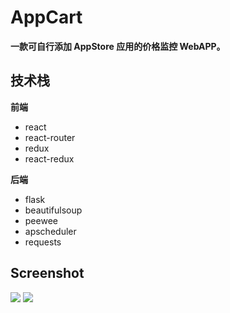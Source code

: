 # AppCart
**一款可自行添加 AppStore 应用的价格监控 WebAPP。**
## 技术栈
**前端**

* react
* react-router
* redux
* react-redux

**后端**

* flask
* beautifulsoup
* peewee
* apscheduler
* requests

## Screenshot

![](http://ww1.sinaimg.cn/large/006tNc79gy1fen4xzjcdcj31kw10taet.jpg)
![](http://ww1.sinaimg.cn/large/006tNc79gy1fen4xzjcdcj31kw10taet.jpg)

